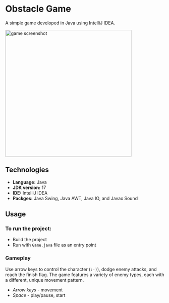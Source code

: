 # Obstacle Game

A simple game developed in Java using IntelliJ IDEA.

<img src="https://github.com/user-attachments/assets/29c98af9-0992-413f-91a3-ef1bc8365e20" alt="game screenshot" width="400"/>

## Technologies
- **Language:** Java
- **JDK version:** 17
- **IDE:** IntelliJ IDEA
- **Packges:** Java Swing, Java AWT, Java IO, and Javax Sound

## Usage
### To run the project:
- Build the project
- Run with `Game.java` file as an entry point

### Gameplay
Use arrow keys to control the character (`:-)`), dodge enemy attacks, and reach the finish flag. The game features a variety of enemy types, each with a different, unique movement pattern.
- *Arrow keys* - movement
- *Space* - play/pause, start
